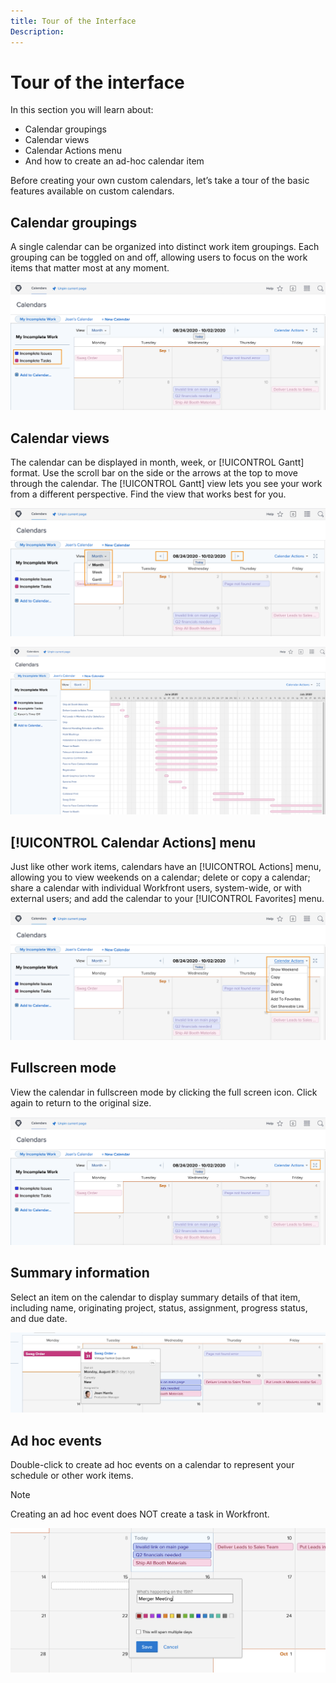```yaml
---
title: Tour of the Interface
Description:
---
```

# Tour of the interface

In this section you will learn about:

* Calendar groupings
* Calendar views
* Calendar Actions menu
* And how to create an ad-hoc calendar item
 
Before creating your own custom calendars, let’s take a tour of the basic features available on custom calendars.

## Calendar groupings

A single calendar can be organized into distinct work item groupings. Each grouping can be toggled on and off, allowing users to focus on the work items that matter most at any moment.

![An image of the calendar screen](assets/calendar-1-1a.png)

## Calendar views

The calendar can be displayed in month, week, or [!UICONTROL Gantt] format. Use the scroll bar on the side or the arrows at the top to move through the calendar. The [!UICONTROL Gantt] view lets you see your work from a different perspective. Find the view that works best for you. 

![An image of the calendar screen in the month view](assets/calendar-1-1b.png)


![An image of the calendar screen in the [!UICONTROL Gantt] view](assets/calendar-1-1bb.png)

## [!UICONTROL Calendar Actions] menu

Just like other work items, calendars have an [!UICONTROL Actions] menu, allowing you to view weekends on a calendar; delete or copy a calendar; share a calendar with individual Workfront users, system-wide, or with external users; and add the calendar to your [!UICONTROL Favorites] menu.

![An image of the [!UICONTROL Calendar Actions] screen](assets/calendar-1-1c.png)

## Fullscreen mode

View the calendar in fullscreen mode by clicking the full screen icon. Click again to return to the original size.

![An image of the full screen mode buttom for a calendar](assets/calendar-1-1d.png)

## Summary information

Select an item on the calendar to display summary details of that item, including name, originating project, status, assignment, progress status, and due date.

![An image of the summary details screen of a calendar item](assets/calendar-1-2.png)

## Ad hoc events

Double-click to create ad hoc events on a calendar to represent your schedule or other work items.

>[!NOTE]
>
>Creating an ad hoc event does NOT create a task in Workfront.

![An image of adding an ad hoc event to a calendar](assets/calendar-1-3.png)
